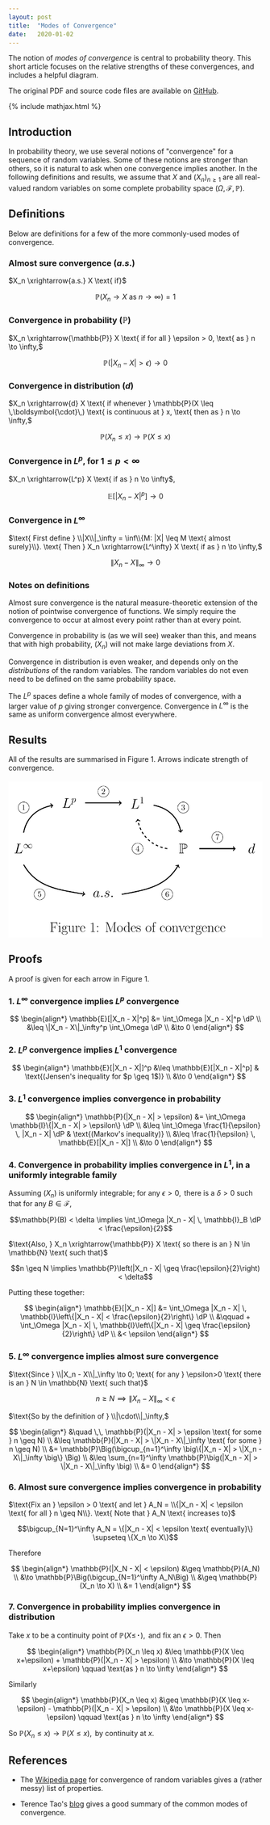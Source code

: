 ```yaml
---
layout: post
title:  "Modes of Convergence"
date:   2020-01-02
---
```


The notion of *modes of convergence* is central to
probability theory.
This short article focuses on the relative strengths of these convergences,
and includes a helpful diagram.

The original PDF and source code files are available on
[GitHub](https://github.com/WGUNDERWOOD/convergence-modes/).





{% include mathjax.html %}

<div style="display:none">
  $\newcommand \dP {\;\mathrm{d}\mathbb{P}}$
</div>




## Introduction

In probability theory, we use several notions of "convergence" for
a sequence of random variables.
Some of these notions are stronger than others, so it is natural to ask
when one convergence implies another.
In the following definitions and results, we assume that $X$ and $(X_n)_{n \geq 1}$ are all
real-valued random variables on some complete probability space
$(\Omega, \mathcal{F}, \mathbb{P})$.

## Definitions

Below are definitions for a few of the more
commonly-used modes of convergence.

### Almost sure convergence ($a.s.$)

$X_n \xrightarrow{a.s.} X \text{ if}$

$$\mathbb{P}(X_n \to X \text{ as } n \to \infty) = 1$$

### Convergence in probability ($\mathbb{P}$)

$X_n \xrightarrow{\mathbb{P}} X
\text{ if for all }
\epsilon > 0,
\text{ as }
n \to \infty,$

$$\mathbb{P}(|X_n - X| > \epsilon) \to 0$$

### Convergence in distribution ($d$)

$X_n \xrightarrow{d} X
\text{ if whenever } \mathbb{P}(X \leq \,\boldsymbol{\cdot}\,)
\text{ is continuous at } x,
\text{ then as } n \to \infty,$

$$\mathbb{P}(X_n \leq x) \to \mathbb{P}(X \leq x)$$

### Convergence in $L^p$, for $1 \leq p < \infty$

$X_n \xrightarrow{L^p} X
\text{ if as } n \to \infty$,

$$\mathbb{E}[|X_n - X|^p] \to 0$$

### Convergence in $L^\infty$

$\text{ First define } \\|X\\|_\infty = \inf\\{M: |X| \leq M \text{ almost surely}\\}.
\text{ Then } X_n \xrightarrow{L^\infty} X
\text{ if as } n \to \infty,$

$$\|X_n - X\|_\infty \to 0$$

### Notes on definitions

Almost sure convergence is the natural measure-theoretic extension of the
notion of pointwise convergence of functions.
We simply require the convergence to occur at almost every point rather
than at every point.

Convergence in probability is (as we will see) weaker than this, and means that
with high probability, $(X_n)$ will not make large deviations from $X$.

Convergence in distribution is even weaker, and depends only on the
*distributions* of the random variables.
The random variables do not even need to be defined on the same probability space.

The $L^p$ spaces define a whole family of modes of convergence, with a larger value of $p$ giving
stronger convergence.
Convergence in $L^\infty$ is the same as uniform convergence almost everywhere.


## Results

All of the results are summarised in Figure 1.
Arrows indicate strength of convergence.


<img style="float: left; padding-bottom: 30px; padding-top: 5px;"
src="/assets/graphics/posts/images_modes-of-convergence/diagram.png">




## Proofs

A proof is given for each arrow in Figure 1.

### 1. $L^\infty$ convergence implies $L^p$ convergence

$$
\begin{align*}
  \mathbb{E}[|X_n - X|^p]
  &= \int_\Omega |X_n - X|^p \dP \\
  &\leq \|X_n - X\|_\infty^p \int_\Omega \dP \\
  &\to 0
\end{align*}
$$


### 2. $L^p$ convergence implies $L^1$ convergence
$$
\begin{align*}
  \mathbb{E}[|X_n - X|]^p
  &\leq \mathbb{E}[|X_n - X|^p]
  & \text{(Jensen's inequality for $p \geq 1$)} \\
  &\to 0
\end{align*}
$$

### 3. $L^1$ convergence implies convergence in probability
$$
\begin{align*}
  \mathbb{P}(|X_n - X| > \epsilon)
  &= \int_\Omega \mathbb{I}\{|X_n - X| > \epsilon\} \dP \\
  &\leq \int_\Omega \frac{1}{\epsilon} \, |X_n - X| \dP & \text{(Markov's inequality)} \\
  &\leq \frac{1}{\epsilon} \, \mathbb{E}[|X_n - X|] \\
  &\to 0
\end{align*}
$$

### 4. Convergence in probability implies convergence in $L^1$, in a uniformly integrable family
$\text{Assuming } (X_n) \text{ is uniformly integrable;
for any } \epsilon > 0,
\text{ there is a } \delta > 0 \text{ such that}$
$\text{for
any } B \in \mathcal{F},$

$$\mathbb{P}(B) < \delta \implies \int_\Omega |X_n - X| \, \mathbb{I}_B \dP < \frac{\epsilon}{2}$$

$\text{Also, } X_n \xrightarrow{\mathbb{P}} X
\text{ so there is an } N \in \mathbb{N}
\text{ such that}$

$$n \geq N \implies \mathbb{P}\left(|X_n - X| \geq \frac{\epsilon}{2}\right) < \delta$$

$\text{Putting these together:}$

$$
\begin{align*}
  \mathbb{E}[|X_n - X|]
  &= \int_\Omega |X_n - X| \, \mathbb{I}\left\{|X_n - X| < \frac{\epsilon}{2}\right\} \dP \\
  &\qquad + \int_\Omega |X_n - X| \, \mathbb{I}\left\{|X_n - X| \geq \frac{\epsilon}{2}\right\} \dP \\
  &< \epsilon
\end{align*}
$$



### 5. $L^\infty$ convergence implies almost sure convergence
$\text{Since } \\|X_n - X\\|_\infty \to 0;
\text{ for any } \epsilon>0 \text{ there is an } N \in \mathbb{N}
\text{ such that}$

$$n \geq N \implies \|X_n - X\|_\infty < \epsilon$$

$\text{So by the definition of } \\|\cdot\\|_\infty,$

$$
\begin{align*}
  &\quad \,\, \mathbb{P}(|X_n - X| > \epsilon \text{ for some } n \geq N) \\
  &\leq \mathbb{P}(|X_n - X| > \|X_n - X\|_\infty \text{ for some } n \geq N) \\
  &= \mathbb{P}\Big(\bigcup_{n=1}^\infty \big\{|X_n - X| > \|X_n - X\|_\infty \big\} \Big) \\
  &\leq \sum_{n=1}^\infty \mathbb{P}\big(|X_n - X| > \|X_n - X\|_\infty \big) \\
  &= 0
\end{align*}
$$

### 6. Almost sure convergence implies convergence in probability
$\text{Fix an } \epsilon > 0
\text{ and let }
A_N = \\{|X_n - X| < \epsilon \text{ for all } n \geq N\\}.
\text{ Note that } A_N
\text{ increases to}$

$$\bigcup_{N=1}^\infty A_N = \{|X_n - X| < \epsilon \text{ eventually}\}
\supseteq \{X_n \to X\}$$

$\text{Therefore}$

$$
\begin{align*}
  \mathbb{P}(|X_N - X| < \epsilon)
  &\geq \mathbb{P}(A_N) \\
  &\to \mathbb{P}\Big(\bigcup_{N=1}^\infty A_N\Big) \\
  &\geq \mathbb{P}(X_n \to X) \\
  &= 1
\end{align*}
$$

### 7. Convergence in probability implies convergence in distribution
$\text{Take } x \text{ to be a continuity point of }
\mathbb{P}(X \leq \,\boldsymbol{\cdot}\,),
\text{ and fix an } \epsilon > 0. \text{ Then}$

$$
\begin{align*}
  \mathbb{P}(X_n \leq x)
  &\leq \mathbb{P}(X \leq x+\epsilon) + \mathbb{P}(|X_n - X| > \epsilon) \\
  &\to \mathbb{P}(X \leq x+\epsilon) \qquad \text{as } n \to \infty
\end{align*}
$$

$\text{Similarly}$

$$
\begin{align*}
  \mathbb{P}(X_n \leq x)
  &\geq \mathbb{P}(X \leq x-\epsilon) - \mathbb{P}(|X_n - X| > \epsilon) \\
  &\to \mathbb{P}(X \leq x-\epsilon) \qquad \text{as } n \to \infty
\end{align*}
$$

$\text{So } \mathbb{P}(X_n \leq x) \to \mathbb{P}(X \leq x),
\text{ by continuity at } x.$


## References

- The [Wikipedia page](https://en.wikipedia.org/wiki/Convergence_of_random_variables)
  for convergence of random variables gives a (rather messy) list
  of properties.

- Terence Tao's
  [blog](https://terrytao.wordpress.com/2010/10/02/245a-notes-4-modes-of-convergence/)
  gives a good summary of the common modes of convergence.
